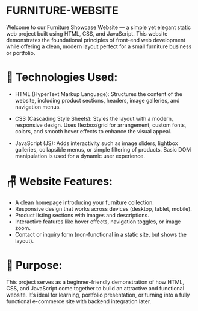 # FURNITURE-WEBSITE
Welcome to our Furniture Showcase Website — a simple yet elegant static web project built using HTML, CSS, and JavaScript. This website demonstrates the foundational principles of front-end web development while offering a clean, modern layout perfect for a small furniture business or portfolio.

# 🔧 Technologies Used:

*  HTML (HyperText Markup Language):
Structures the content of the website, including product sections, headers, image galleries, and navigation menus.

* CSS (Cascading Style Sheets):
Styles the layout with a modern, responsive design. Uses flexbox/grid for arrangement, custom fonts, colors, and smooth hover effects to enhance the visual appeal.

* JavaScript (JS):
Adds interactivity such as image sliders, lightbox galleries, collapsible menus, or simple filtering of products. Basic DOM manipulation is used for a dynamic user experience.

# 🪑 Website Features:
* A clean homepage introducing your furniture collection.
* Responsive design that works across devices (desktop, tablet, mobile).
* Product listing sections with images and descriptions.
* Interactive features like hover effects, navigation toggles, or image zoom.
* Contact or inquiry form (non-functional in a static site, but shows the layout).

# 🎯 Purpose:
This project serves as a beginner-friendly demonstration of how HTML, CSS, and JavaScript come together to build an attractive and functional website. It’s ideal for learning, portfolio presentation, or turning into a fully functional e-commerce site with backend integration later.
